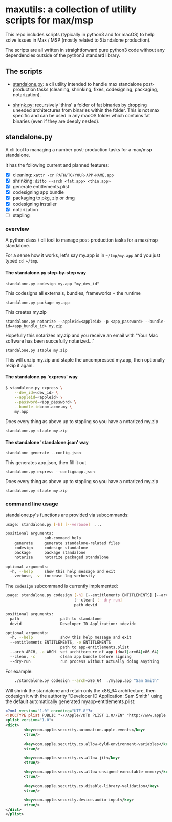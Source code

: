 # maxutils: a collection of utility scripts for max/msp

This repo includes scripts (typically in python3 and for macOS) to help solve issues in Max / MSP (mostly related to Standalone production).

The scripts are all written in straightforward pure python3 code without any dependencies outside of the python3 standard library.

## The scripts

- [standalone.py](standalone.py): a cli utility intended to handle max standalone post-production tasks (cleaning, shrinking, fixes, codesigning, packaging, notarization).

- [shrink.py](shrink.py): recursively 'thins' a folder of fat binaries by dropping uneeded architectures from binaries within the folder. This is not max specific and can be used in any macOS folder which contains fat binaries (even if they are deeply nested).

## standalone.py

A cli tool to managing a number post-production tasks for a max/msp standalone.

It has the following current and planned features:

- [x] cleaning: `xattr -cr PATH/TO/YOUR-APP-NAME.app`
- [x] shrinking: `ditto --arch <fat.app> <thin.app>`
- [x] generate entitlements.plist
- [x] codesigning app bundle
- [x] packaging to pkg, zip or dmg
- [x] codesigning installer
- [x] notarization
- [ ] stapling

### overview

A python class / cli tool to manage post-production tasks for a max/msp standalone.

For a sense how it works, let's say my.app is in `~/tmp/my.app` and
you just typed `cd ~/tmp`.

#### The standalone.py step-by-step way

`standalone.py codesign my.app "my_dev_id"`

This codesigns all externals, bundles, frameworks + the runtime

`standalone.py package my.app`

This creates my.zip

`standalone.py notarize --appleid=<appleid> -p <app_password> --bundle-id=<app_bundle_id> my.zip`

Hopefully this notarizes my.zip and you receive an email with "Your Mac software has been succefully notarized..."

`standalone.py staple my.zip`

This will unzip my.zip and staple the uncompressed my.app, then optionally rezip it again.

#### The standalone.py 'express' way

```bash
$ standalone.py express \
    --dev_id=<dev_id> \
    --appleid=<appleid> \
    --password=<app_password> \
    --bundle-id=com.acme.my \
    my.app
```

Does every thing as above up to stapling so you have a notarized my.zip

`standalone.py staple my.zip`

#### The standalone 'standalone.json' way

`standalone generate --config-json`

This generates app.json, then fill it out

`standalone.py express --config=app.json`

Does every thing as above up to stapling so you have a notarized my.zip

`standalone.py staple my.zip`

### command line usage

standalone.py's functions are provided via subcommands:

```bash
usage: standalone.py [-h] [--verbose]  ...

positional arguments:
                 sub-command help
    generate     generate standalone-related files
    codesign     codesign standalone
    package      package standalone
    notarize     notarize packaged standalone

optional arguments:
  -h, --help     show this help message and exit
  --verbose, -v  increase log verbosity
```

The `codesign` subcommand is currently implemented:

```bash
usage: standalone.py codesign [-h] [--entitlements ENTITLEMENTS] [--arch ARCH]
                              [--clean] [--dry-run]
                              path devid

positional arguments:
  path                  path to standalone
  devid                 Developer ID Application: <devid>

optional arguments:
  -h, --help            show this help message and exit
  --entitlements ENTITLEMENTS, -e ENTITLEMENTS
                        path to app-entitlements.plist
  --arch ARCH, -a ARCH  set architecture of app (dual|arm64|x86_64)
  --clean, -c           clean app bundle before signing
  --dry-run             run process without actually doing anything
```

For example:

```bash
    ./standalone.py codesign --arch=x86_64  ./myapp.app "Sam Smith"
```

Will shrink the standalone and retain only the x86_64 architecture,
then codesign it with the authority "Developer ID Application: Sam Smith" using the default automatically generated myapp-entitlements.plist:

```xml
<?xml version="1.0" encoding="UTF-8"?>
<!DOCTYPE plist PUBLIC "-//Apple//DTD PLIST 1.0//EN" "http://www.apple.com/DTDs/PropertyList-1.0.dtd">
<plist version="1.0">
<dict>
        <key>com.apple.security.automation.apple-events</key>
        <true/>

        <key>com.apple.security.cs.allow-dyld-environment-variables</key>
        <true/>

        <key>com.apple.security.cs.allow-jit</key>
        <true/>

        <key>com.apple.security.cs.allow-unsigned-executable-memory</key>
        <true/>

        <key>com.apple.security.cs.disable-library-validation</key>
        <true/>

        <key>com.apple.security.device.audio-input</key>
        <true/>
</dict>
</plist>
```
